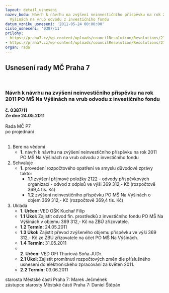 ```yaml
---
layout: detail_usneseni
nazev_bodu: Návrh k návrhu na zvýšení neinvestičního příspěvku na rok 2011 PO MŠ Na
  Výšinách na vrub odvodu z investičního fondu
datum_vzniku_usneseni: '2011-05-24 00:00:00'
cislo_usneseni: '0387/11'
prilohy:
- https://praha7.cz/wp-content/uploads/councilResolution/Resolutions/21638/26-11-rozbor_hospoda%c5%99en%c3%ad_za_i.%c4%8dtvrtlet%c3%ad_2011.doc
- https://praha7.cz/wp-content/uploads/councilResolution/Resolutions/21638/26-11-odpisov%c3%bd_pl%c3%a1n_m%c5%a1_na_v%c3%bd%c5%a1in%c3%a1ch.doc
organ: rada
---
```

<div id="ucUsn_pList" class="usn">
	<span><h2>Usnesení rady MČ Praha 7 </h2>
<br></span><div class="standBody">
<span><h3>Návrh k návrhu na zvýšení neinvestičního příspěvku na rok 2011 PO MŠ Na Výšinách na vrub odvodu z investičního fondu</h3></span><div class="center">
		<strong>č. 0387/11</strong><br>
	</div>
<div class="center">
		<strong>Ze dne 24.05.2011</strong><br><br>
	</div>Rada MČ P7<br> po projednání<br><br><ol>
<li>Bere na vědomí<ul><li>
<strong>1.</strong> návrh k návrhu na zvýšení neinvestičního příspěvku na rok 2011 PO MŠ Na Výšinách na vrub odvodu z investičního fondu   </li></ul>
</li>
<li>Schvaluje<ul><li>
<strong>1.</strong> provedení rozpočtového opatření ve smyslu důvodové zprávy takto:<ul>
<li>
<strong>1.1</strong> zvýšení příjmové položky 2122 - odvody příspěvkových organizací - odvod z odpisů ve výši 369 312,- Kč (rozpočtově 369,4 tis. Kč)</li>
<li>
<strong>1.2</strong> zvýšení neinvestičního příspěvku PO MŠ Na Výšinách o objem 369 312,- Kč (rozpočtově 369,4 tis. Kč)    </li>
</ul>
</li></ul>
</li>
<li>Ukládá<ul>
<li>
<strong>1. Určen: </strong>VED OŠK Kuchař Filip</li>
<li>
<strong>1.1 Úkol: </strong>Zajistit odvod fin. prostředků z investičního fondu PO MŠ Na Výšinách v objemu 369 312,- Kč na ZBÚ zřizovatele.</li>
<li>
<strong>1.2 Termín: </strong>24.05.2011</li>
<li>
<strong>1.3 Úkol: </strong>Zajistit převod zvýšeného objemu příspěvku ve výši 369 312,- Kč ze ZBÚ zřizovatele na účet PO MŠ Na Výšinách.</li>
<li>
<strong>1.4 Termín: </strong>31.05.2011</li>
<li>
<strong><br>2. Určen: </strong>VED OFI Thuriová Soňa JUDr.</li>
<li>
<strong>2.1 Úkol: </strong>Zajistit promítnutí rozpočtových změn dle příslušného usnesení do elektronického zpracování za květen 2011.</li>
<li>
<strong>2.2 Termín: </strong>03.06.2011</li>
</ul>
</li>
</ol>starosta Městské části Praha 7: Marek Ječmének<br>zástupce starosty Městské části Praha 7: Daniel Štěpán 
</div>
</div>